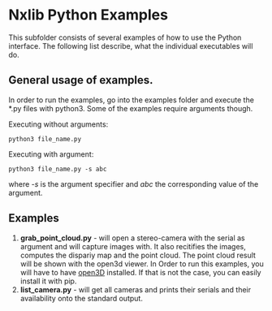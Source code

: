 # Nxlib Python Examples

This subfolder consists of several examples of how to use the Python interface.
The following list describe, what the individual executables will do.

## General usage of examples.

In order to run the examples, go into the examples folder and execute the *.py files with python3. Some of the examples require arguments though.

Executing without arguments:
```
python3 file_name.py
```

Executing with argument:
```
python3 file_name.py -s abc
```
where _-s_ is the argument specifier and _abc_ the corresponding value of the argument.

## Examples

1. **grab_point_cloud.py** - will open a stereo-camera with the serial as argument and will capture images with. It also recitifies the images, computes the dispariy map and the point cloud. The point cloud result will be shown with the open3d viewer. In Order to run this examples, you will have to have [open3D](http://www.open3d.org/) installed. If that is not the case, you can easily install it with pip.
2. **list_camera.py** - will get all cameras and prints their serials and their availability onto the standard output.

